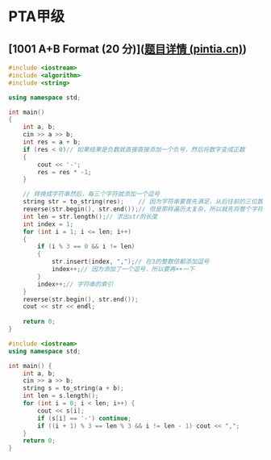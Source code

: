 #  PTA甲级



## **[1001 A+B Format (20 分)]([题目详情 (pintia.cn)](https://pintia.cn/problem-sets/994805342720868352/problems/994805528788582400))**



```cpp
#include <iostream>
#include <algorithm>
#include <string>

using namespace std;

int main()
{
	int a, b;
	cin >> a >> b;
	int res = a + b;
	if (res < 0)// 如果结果是负数就直接直接添加一个负号，然后将数字变成正数
	{
		cout << '-';
		res = res * -1;
	}

    // 转换成字符串然后，每三个字符就添加一个逗号
	string str = to_string(res);    // 因为字符串要首先满足，从后往前的三位数字，添加负号，
	reverse(str.begin(), str.end());// 但是那样遍历太复杂，所以就先将整个字符串反转一遍
	int len = str.length();// 求出str的长度
	int index = 1;
	for (int i = 1; i <= len; i++)
	{
		if (i % 3 == 0 && i != len)
		{
			str.insert(index, ",");// 在3的整数倍都添加逗号
			index++;// 因为添加了一个逗号，所以要再++一下
		}
		index++;// 字符串的索引
	}
	reverse(str.begin(), str.end());
	cout << str << endl;
    
	return 0;
}
```





```cpp
#include <iostream>
using namespace std;

int main() {
    int a, b;
    cin >> a >> b;
    string s = to_string(a + b);
    int len = s.length();
    for (int i = 0; i < len; i++) {
        cout << s[i];
        if (s[i] == '-') continue;
        if ((i + 1) % 3 == len % 3 && i != len - 1) cout << ",";
    }
    return 0;
}
```





